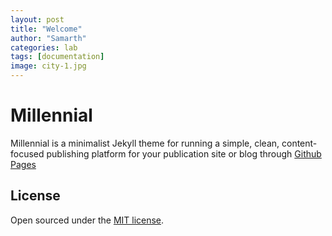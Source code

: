 ```yaml
---
layout: post
title: "Welcome"
author: "Samarth"
categories: lab
tags: [documentation]
image: city-1.jpg
---
```


# Millennial

Millennial is a minimalist Jekyll theme for running a simple, clean, content-focused publishing platform for your publication site or blog through [Github Pages](https://pages.github.com/)

## License

Open sourced under the [MIT license](https://github.com/s7hegde/s7hegde.github.io/blob/main/LICENSE.md).
